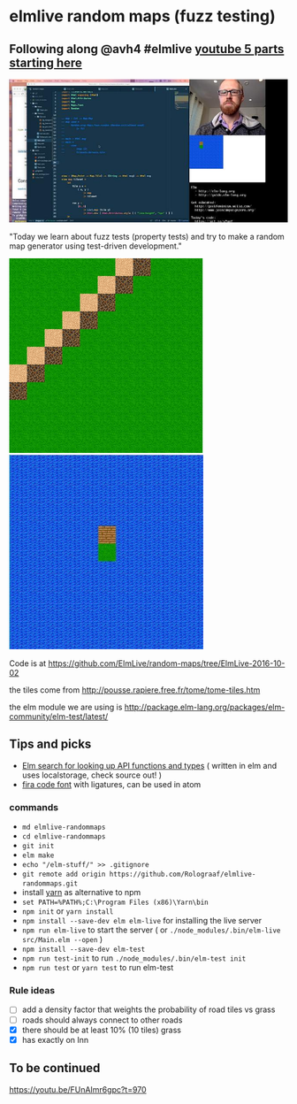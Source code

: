 # elmlive random maps (fuzz testing)

## Following along @avh4 #elmlive [youtube 5 parts starting here](https://www.youtube.com/watch?v=rgdZZuM513w)

[![youtube](Youtube.jpg)](https://www.youtube.com/watch?v=rgdZZuM513w)

"Today we learn about fuzz tests (property tests) and try to make a random map generator using test-driven development."

![First random map with tiles](FirstRandomMap.jpg) ![Another Random Map with tiles](AnotherRandomMap.jpg)

Code is at <https://github.com/ElmLive/random-maps/tree/ElmLive-2016-10-02>

the tiles come from <http://pousse.rapiere.free.fr/tome/tome-tiles.htm>

the elm module we are using is <http://package.elm-lang.org/packages/elm-community/elm-test/latest/>

## Tips and picks

- [Elm search for looking up API functions and types](http://klaftertief.github.io/package.elm-lang.org/) ( written in elm and uses localstorage, check source out! )
- [fira code font](https://github.com/tonsky/FiraCode) with ligatures, can be used in atom

### commands

- `md elmlive-randommaps`
- `cd elmlive-randommaps`
- `git init`
- `elm make`
- `echo "/elm-stuff/" >> .gitignore`
- `git remote add origin https://github.com/Rolograaf/elmlive-randommaps.git`
- install [yarn](https://yarnpkg.com/en/docs/install) as alternative to npm
- `set PATH=%PATH%;C:\Program Files (x86)\Yarn\bin`
- `npm init` or `yarn install`
- `npm install --save-dev elm elm-live` for installing the live server
- `npm run elm-live` to start the server ( or `./node_modules/.bin/elm-live src/Main.elm --open` )
- `npm install --save-dev elm-test`
- `npm run test-init` to run `./node_modules/.bin/elm-test init`
- `npm run test` or `yarn test` to run elm-test

### Rule ideas

- [ ] add a density factor that weights the probability of road tiles vs grass
- [ ] roads should always connect to other roads
- [x] there should be at least 10% (10 tiles) grass
- [x] has exactly on Inn

## To be continued

<https://youtu.be/FUnAImr6gpc?t=970>
